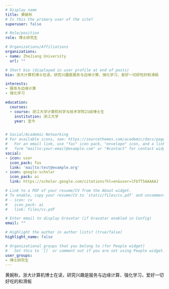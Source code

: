 ```yaml
---
# Display name
title: 黄婉秋
# Is this the primary user of the site?
superuser: false

# Role/position
role: 博士研究生

# Organizations/Affiliations
organizations:
- name: ZheJiang University
  url: ""

# Short bio (displayed in user profile at end of posts)
bio: 浙大计算机博士在读，研究兴趣是服务与边缘计算、强化学习，爱好一切好吃的和滑板

interests:
- 服务与边缘计算
- 强化学习

education:
  courses:
  - course: 浙江大学计算机科学与技术学院21级博士生
    institution: 浙江大学
    year: 至今


# Social/Academic Networking
# For available icons, see: https://sourcethemes.com/academic/docs/page-builder/#icons
#   For an email link, use "fas" icon pack, "envelope" icon, and a link in the
#   form "mailto:your-email@example.com" or "#contact" for contact widget.
social:
- icon: user
  icon_pack: fas
  link: 'mailto:test@example.org'
- icon: google-scholar
  icon_pack: ai
  link: https://scholar.google.com/citations?hl=en&user=lFbTT5AAAAAJ

# Link to a PDF of your resume/CV from the About widget.
# To enable, copy your resume/CV to `static/files/cv.pdf` and uncomment the lines below.
# - icon: cv
#   icon_pack: ai
#   link: files/cv.pdf

# Enter email to display Gravatar (if Gravatar enabled in Config)
email: ""

# Highlight the author in author lists? (true/false)
highlight_name: false

# Organizational groups that you belong to (for People widget)
#   Set this to `[]` or comment out if you are not using People widget.
user_groups:
- 博士研究生
---
```

黄婉秋，浙大计算机博士在读，研究兴趣是服务与边缘计算、强化学习，爱好一切好吃的和滑板
